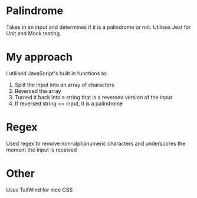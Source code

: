 # Palindrome
Takes in an input and determines if it is a palindrome or not.
Utilises Jest for Unit and Mock testing.

# My approach
I utilised JavaScript's built in functions to:
1. Split the input into an array of characters
2. Reversed the array
3. Turned it back into a string that is a reversed version of the input
4. If reversed string == input, it is a palindrome

# Regex
Used regex to remove non-alphanumeric characters and underscores the moment the input is received

# Other
Uses TailWind for nice CSS
